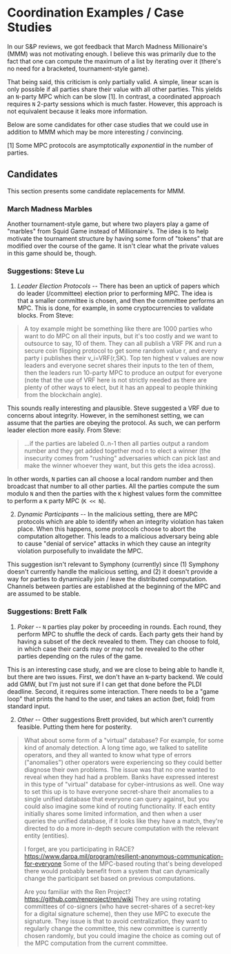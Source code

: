 # Coordination Examples / Case Studies

In our S&P reviews, we got feedback that March Madness Millionaire's (MMM) was not motivating enough.
I believe this was primarily due to the fact that one can compute the maximum of a list by iterating
over it (there's no need for a bracketed, tournament-style game).

That being said, this criticism is only partially valid. A simple, linear scan is only possible if all
parties share their value with all other parties. This yields an `N`-party MPC which can be slow [1]. In contrast,
a coordinated approach requires `N` 2-party sessions which is much faster. However, this approach is not
equivalent because it leaks more information.

Below are some candidates for other case studies that we could use in addition to MMM which may be more
interesting / convincing.

[1] Some MPC protocols are asymptotically _exponential_ in the number of parties.

## Candidates

This section presents some candidate replacements for MMM.

### March Madness Marbles

Another tournament-style game, but where two players play a game of "marbles" from Squid Game instead of Millionaire's. The idea is to
help motivate the tournament structure by having some form of "tokens" that are modified over the course of the game. It isn't clear
what the private values in this game should be, though.

### Suggestions: Steve Lu

1. *Leader Election Protocols* -- There has been an uptick of papers which do leader (/committee) election prior to performing MPC.
The idea is that a smaller committee is chosen, and then the committee performs an MPC. This is done, for example, in some cryptocurrencies
to validate blocks. From Steve:

>A toy example might be something like there are 1000 parties who want to do MPC on all their inputs, but it's too costly and we want to outsource to say, 10 of them.
>They can all publish a VRF PK and run a secure coin flipping protocol to get some random value r, and every party i publishes their v_i=VRF(r,SK).
>Top ten highest v values are now leaders and everyone secret shares their inputs to the ten of them, then the leaders run 10-party MPC to produce an output for
>everyone (note that the use of VRF here is not strictly needed as there are plenty of other ways to elect, but it has an appeal to people thinking from the blockchain angle).

This sounds really interesting and plausible. Steve suggested a VRF due to concerns about integrity. However, in the semihonest setting, we can assume
that the parties are obeying the protocol. As such, we can perform leader election more easily. From Steve:

>...if the parties are labeled 0..n-1 then all parties output a random number and they get added together mod n to elect a winner
>(the insecurity comes from "rushing" adversaries which can pick last and make the winner whoever they want, but this gets the idea across).

In other words, `N` parties can all choose a local random number and then broadcast that number to all other parties. All the parties compute the
sum modulo `N` and then the parties with the `K` highest values form the committee to perform a `K` party MPC (`K << N`).

2. *Dynamic Participants* -- In the malicious setting, there are MPC protocols which are able to identify when an integrity violation has taken
place. When this happens, some protocols choose to abort the computation altogether. This leads to a malicious adversary being able to cause "denial
of service" attacks in which they cause an integrity violation purposefully to invalidate the MPC.

This suggestion isn't relevant to Symphony (currently) since (1) Symphony doesn't currently handle the malicious setting, and (2) it doesn't provide
a way for parties to dynamically join / leave the distributed computation. Channels between parties are established at the beginning of the MPC and
are assumed to be stable.

### Suggestions: Brett Falk

1. *Poker* -- `N` parties play poker by proceeding in rounds. Each round, they perform MPC to shuffle the deck of cards. Each party gets their hand
by having a subset of the deck revealed to them. They can choose to fold, in which case their cards may or may not be revealed to the other parties
depending on the rules of the game.

This is an interesting case study, and we are close to being able to handle it, but there are two issues. First, we don't have an `N`-party backend.
We could add GMW, but I'm just not sure if I can get that done before the PLDI deadline. Second, it requires some interaction. There needs to be a
"game loop" that prints the hand to the user, and takes an action (bet, fold) from standard input.

2. *Other* -- Other suggestions Brett provided, but which aren't currently feasible. Putting them here for posterity.

>What about some form of a "virtual" database?  For example, for some kind of anomaly detection.
>A long time ago, we talked to satellite operators, and they all wanted to know what type of errors ("anomalies")
>other operators were experiencing so they could better diagnose their own problems.  The issue was that no one
>wanted to reveal when they had had a problem.  Banks have expressed interest in this type of "virtual" database
>for cyber-intrusions as well.  One way to set this up is to have everyone secret-share their anomalies to a
>single unified database that everyone can query against, but you could also imagine some kind of routing functionality.
>If each entity initially shares some limited information, and then when a user queries the unified database, if it
>looks like they have a match, they're directed to do a more in-depth secure computation with the relevant entity (entities).
>
>I forget, are you participating in RACE?   https://www.darpa.mil/program/resilient-anonymous-communication-for-everyone
>Some of the MPC-based routing that's being developed there would probably benefit from a system that can dynamically
>change the participant set based on previous computations.
>
>Are you familiar with the Ren Project?  https://github.com/renproject/ren/wiki
>They are using rotating committees of co-signers (who have secret-shares of a secret-key for a digital signature scheme),
>then they use MPC to execute the signature.  They issue is that to avoid centralization, they want to regularly change the
>committee, this new committee is currently chosen randomly, but you could imagine the choice as coming out of the MPC
>computation from the current committee.
